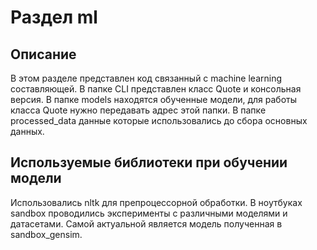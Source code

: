 # Раздел ml 
## Описание 
В этом разделе представлен код связанный с machine learning составляющей.
В папке CLI представлен класс Quote и консольная версия.
В папке models находятся обученные модели, для работы класса Quote нужно передавать адрес этой папки.
В папке processed_data данные которые использовались до сбора основных данных.

## Используемые библиотеки при обучении модели
Использовались nltk для препроцессорной обработки.
В ноутбуках sandbox проводились эксперименты с различными моделями и датасетами. Самой актуальной является модель полученная в sandbox_gensim.



